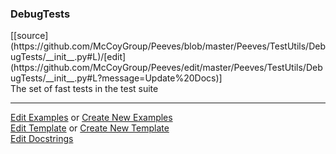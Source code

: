 ### <a id="Peeves.TestUtils.DebugTests">DebugTests</a> 
<div class="docs-source-link" markdown="1">
[[source](https://github.com/McCoyGroup/Peeves/blob/master/Peeves/TestUtils/DebugTests/__init__.py#L)/[edit](https://github.com/McCoyGroup/Peeves/edit/master/Peeves/TestUtils/DebugTests/__init__.py#L?message=Update%20Docs)]
</div>
The set of fast tests in the test suite










---

[Edit Examples](https://github.com/McCoyGroup/Peeves/edit/gh-pages/ci/examples/Peeves/TestUtils/DebugTests.md) or 
[Create New Examples](https://github.com/McCoyGroup/Peeves/new/gh-pages/?filename=ci/examples/Peeves/TestUtils/DebugTests.md) <br/>
[Edit Template](https://github.com/McCoyGroup/Peeves/edit/gh-pages/ci/docs/Peeves/TestUtils/DebugTests.md) or 
[Create New Template](https://github.com/McCoyGroup/Peeves/new/gh-pages/?filename=ci/docs/templates/Peeves/TestUtils/DebugTests.md) <br/>
[Edit Docstrings](https://github.com/McCoyGroup/Peeves/edit/master/Peeves/TestUtils/DebugTests/__init__.py#L?message=Update%20Docs)

